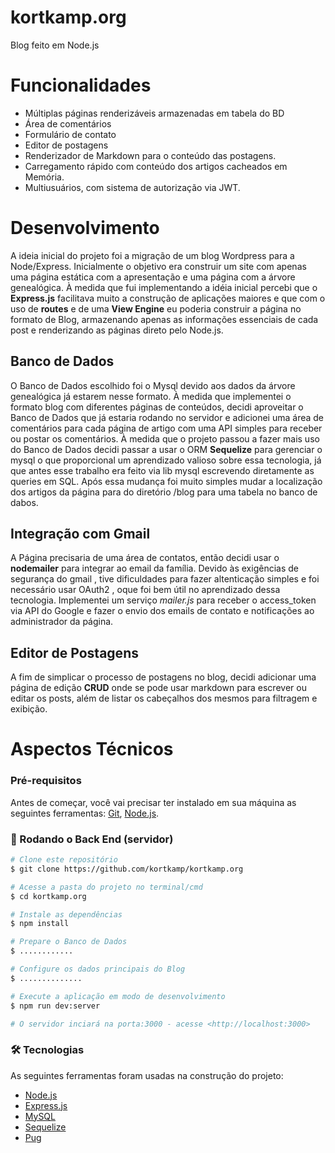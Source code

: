 # kortkamp.org
Blog feito em Node.js

# Funcionalidades
- Múltiplas páginas renderizáveis armazenadas em tabela do BD
- Área de comentários
- Formulário de contato
- Editor de postagens
- Renderizador de Markdown para o conteúdo das postagens.
- Carregamento rápido com conteúdo dos artigos cacheados em Memória.
- Multiusuários, com sistema de autorização via JWT.


# Desenvolvimento
A ideia inicial do projeto foi a migração de um blog Wordpress para a Node/Express. Inicialmente o objetivo era construir um site com apenas uma página estática com a apresentação e uma página com a árvore genealógica. À medida que fui implementando a idéia inicial percebi que o **Express.js** facilitava muito a construção de aplicações maiores e que com o uso de **routes** e de uma **View Engine** eu poderia construir a página no formato de Blog, armazenando apenas as informações essenciais de cada post e renderizando as páginas direto pelo Node.js. 

## Banco de Dados
O Banco de Dados escolhido foi o Mysql devido aos dados da árvore genealógica já estarem nesse formato. 
À medida que implementei o formato blog com diferentes páginas de conteúdos, decidi aproveitar o Banco de Dados que já estaria rodando no servidor e adicionei uma área de comentários para cada página de artigo com uma API simples para receber ou postar os comentários. 
À medida que o projeto passou a fazer mais uso do Banco de Dados decidi passar a usar o ORM **Sequelize** para gerenciar o mysql o que proporcional um aprendizado valioso sobre essa tecnologia, já que antes esse trabalho era feito via lib mysql escrevendo diretamente as queries em SQL.
Após essa mudança foi muito simples mudar a localização dos artigos da página para do diretório /blog para uma tabela no banco de dabos.

## Integração com Gmail
A Página precisaria de uma área de contatos, então decidi usar o **nodemailer** para integrar ao email da família. Devido às exigências de segurança do gmail , tive dificuldades para fazer altenticação simples e foi necessário usar OAuth2 , oque foi bem útil no aprendizado dessa tecnologia. Implementei um serviço *mailer.js* para receber o access_token via API do Google e fazer o envio dos emails de contato e notificações ao administrador da página.

## Editor de Postagens
A fim de simplicar o processo de postagens no blog, decidi adicionar uma página de edição **CRUD** onde se pode usar markdown para escrever ou editar os posts, além de listar os cabeçalhos dos mesmos para filtragem e exibição.

# Aspectos Técnicos

### Pré-requisitos

Antes de começar, você vai precisar ter instalado em sua máquina as seguintes ferramentas:
[Git](https://git-scm.com), [Node.js](https://nodejs.org/en/). 

### 🎲 Rodando o Back End (servidor)

```bash
# Clone este repositório
$ git clone https://github.com/kortkamp/kortkamp.org

# Acesse a pasta do projeto no terminal/cmd
$ cd kortkamp.org

# Instale as dependências
$ npm install

# Prepare o Banco de Dados
$ ............

# Configure os dados principais do Blog 
$ ..............

# Execute a aplicação em modo de desenvolvimento
$ npm run dev:server

# O servidor inciará na porta:3000 - acesse <http://localhost:3000>
```


### 🛠 Tecnologias

As seguintes ferramentas foram usadas na construção do projeto:

- [Node.js](https://nodejs.org/en/)
- [Express.js](https://expressjs.com/)
- [MySQL](https://www.mysql.com/)
- [Sequelize](https://sequelize.org/)
- [Pug](https://pugjs.org/)


